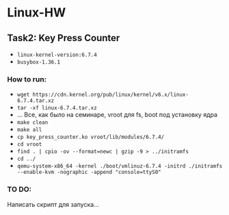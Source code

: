 # Linux-HW
## Task2: Key Press Counter
* `linux-kernel-version:6.7.4`
* `busybox-1.36.1`
### How to run:
* `wget https://cdn.kernel.org/pub/linux/kernel/v6.x/linux-6.7.4.tar.xz`
* `tar -xf linux-6.7.4.tar.xz`
* ... Все, как было на семинаре, vroot для fs, boot под установку ядра
* `make clean`
* `make all`
* `cp key_press_counter.ko vroot/lib/modules/6.7.4/`
* `cd vroot`
* `find . | cpio -ov --format=newc | gzip -9 > ../initramfs`
* `cd ../`
* `qemu-system-x86_64 -kernel ./boot/vmlinuz-6.7.4 -initrd ./initramfs --enable-kvm -nographic -append "console=ttyS0"`
### TO DO:
Написать скрипт для запуска...